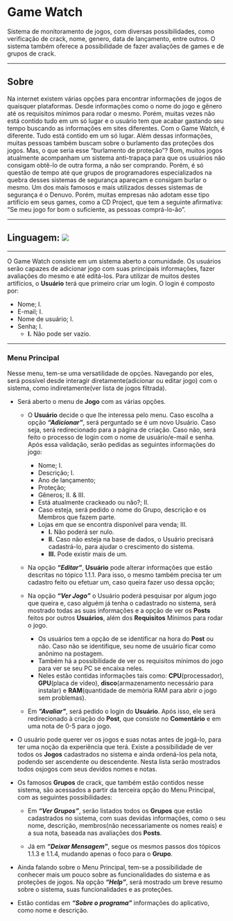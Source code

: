 # Game Watch
Sistema de monitoramento de jogos, com diversas possibilidades, como verificação de crack, nome, genero, data de lançamento, entre outros. O sistema também oferece a possibilidade de fazer avaliações de games e de grupos de crack.

--- 
## Sobre
   Na internet existem várias opções para encontrar informações de jogos de quaisquer plataformas. Desde 
informações como o nome do jogo e gênero até os requisitos mínimos para rodar o mesmo. Porém, muitas vezes não 
está contido tudo em um só lugar e o usuário tem que acabar gastando seu tempo buscando as informações em sites 
diferentes. Com o Game Watch, é diferente. Tudo está contido em um só lugar.
   Além dessas informações, muitas pessoas também buscam sobre o burlamento das proteções dos jogos. Mas, o 
que seria esse “burlamento de proteção”? Bom, muitos jogos atualmente acompanham um sistema anti-trapaça para 
que os usuários não consigam obtê-lo de outra forma, a não ser comprando. Porém, é só questão de tempo até que 
grupos de programadores especializados na quebra desses sistemas de segurança apareçam e consigam burlar o 
mesmo. Um dos mais famosos e mais utilizados desses sistemas de segurança é o Denuvo. Porém, muitas empresas 
não adotam esse tipo artifício em seus games, como a CD Project, que tem a seguinte afirmativa: “Se meu jogo for 
bom o suficiente, as pessoas comprá-lo-ão”.

---
## Linguagem: [![](https://img.shields.io/badge/Java-ED8B00?style=for-the-badge&logo=java&logoColor=white)]()
---

O Game Watch consiste em um sistema aberto a comunidade. Os usuários serão capazes de adicionar jogo com 
suas principais informações, fazer avaliações do mesmo e até editá-los. Para utilizar de muitos destes artifícios, o 
**Usuário** terá que primeiro criar um login. O login é composto por:
* Nome; I.
* E-mail; I.
* Nome de usuário; I. 
* Senha; I.
  - **I.** Não pode ser vazio.
---

### Menu Principal
Nesse menu, tem-se uma versatilidade de opções. Navegando por eles, será possível desde interagir 
diretamente(adicionar ou editar jogo) com o sistema, como indiretamente(ver lista de jogos filtrada).
* Será aberto o menu de **Jogo** com as várias opções.
  - O **Usuário** decide o que lhe interessa pelo menu. Caso escolha a opção ***“Adicionar”***, será perguntado se 
  é um novo Usuário. Caso seja, será redirecionado para a página de criação. Caso não, será feito o 
  processo de login com o nome de usuário/e-mail e senha. Após essa validação, serão pedidas as 
  seguintes informações do jogo:
    - Nome; I. 
    - Descrição; I. 
    - Ano de lançamento;
    - Proteção;
    - Gêneros; II. & III. 
    - Está atualmente crackeado ou não?; II. 
    - Caso esteja, será pedido o nome do Grupo, descrição e os Membros que fazem parte.
    - Lojas em que se encontra disponível para venda; III. 
        * **I.** Não poderá ser nulo.
        * **II.** Caso não esteja na base de dados, o Usuário precisará cadastrá-lo, para ajudar o crescimento do 
          sistema.
        * **III.** Pode existir mais de um.

   - Na opção ***“Editar”***, **Usuário** pode alterar informações que estão descritas no tópico 1.1.1. Para isso, o 
     mesmo também precisa ter um cadastro feito ou efetuar um, caso queira fazer uso dessa opção;

   - Na opção ***“Ver Jogo”*** o Usuário poderá pesquisar por algum jogo que queira e, caso alguém já tenha o 
     cadastrado no sistema, será mostrado todas as suas informações e a opção de ver os **Posts** feitos por 
     outros **Usuários**, além dos **Requisitos** Mínimos para rodar o jogo.

      - Os usuários tem a opção de se identificar na hora do **Post** ou não. Caso não se identifique, seu nome 
        de usuário ficar como anônimo na postagem.
      - Também há a possibilidade de ver os requisitos mínimos do jogo para ver se seu PC se encaixa neles.
      - Neles estão contidas informações tais como: **CPU**(processador), **GPU**(placa de vídeo), 
        **disco**(armazenamento necessário para instalar) e **RAM**(quantidade de memória RAM para abrir o 
        jogo sem problemas).

  - Em ***"Avaliar"***, será pedido o login do **Usuário**. Após isso, ele será redirecionado à criação do **Post**, que 
     consiste no **Comentário** e em uma nota de 0-5 para o jogo.

 - O usuário pode querer ver os jogos e suas notas antes de jogá-lo, para ter uma noção da experiência que terá.
  Existe a possibilidade de ver todos os **Jogos** cadastrados no sistema e ainda ordená-los pela nota, podendo 
  ser ascendente ou descendente. Nesta lista serão mostrados todos osjogos com seus devidos nomes e notas.

 - Os famosos **Grupos** de crack, que também estão contidos nesse sistema, são acessados a partir da terceira 
opção do Menu Principal, com as seguintes possibilidades:

   - Em ***“Ver Grupos”***, serão listados todos os **Grupos** que estão cadastrados no sistema, com suas devidas 
     informações, como o seu nome, descrição, membros(não necessariamente os nomes reais) e a sua nota, 
     baseada nas avaliações dos **Posts**.

   - Já em ***“Deixar Mensagem”***, segue os mesmos passos dos tópicos 1.1.3 e 1.1.4, mudando apenas o foco 
     para o **Grupo**.

 - Ainda falando sobre o Menu Principal, tem-se a possibilidade de conhecer mais um pouco sobre as 
funcionalidades do sistema e as proteções de jogos. Na opção ***“Help”***, será mostrado um breve resumo sobre 
o sistema, suas funcionalidades e as proteções. 

 - Estão contidas em ***“Sobre o programa”*** informações do aplicativo, como nome e descrição.
